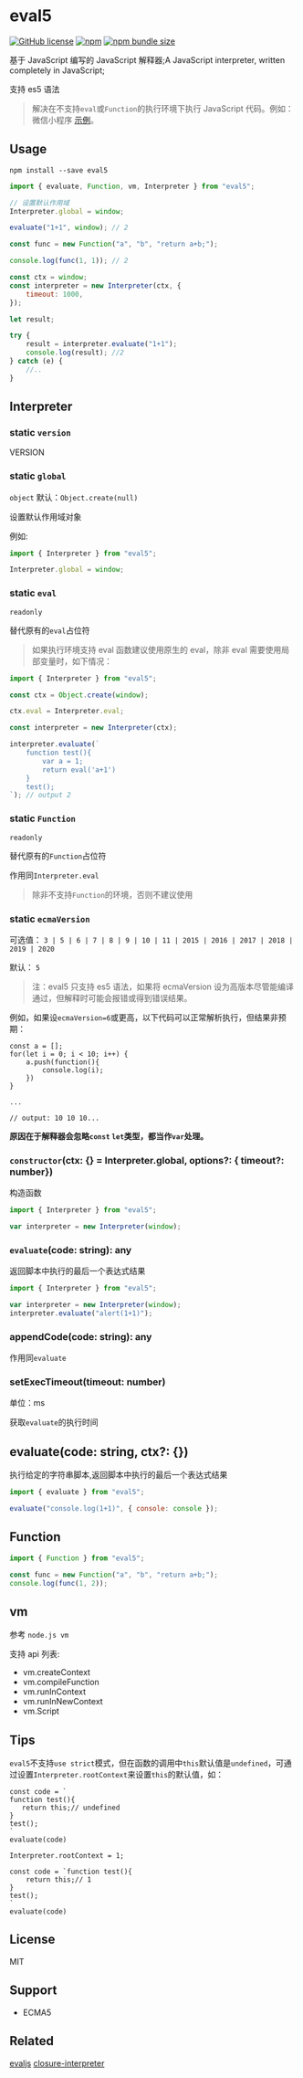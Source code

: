 # eval5

[![GitHub license](https://img.shields.io/badge/license-MIT-blue.svg)](https://github.com/bplok20010/eval5/blob/master/LICENSE)
[![npm](https://img.shields.io/npm/v/eval5)](https://www.npmjs.com/package/eval5)
[![npm bundle size](https://img.shields.io/bundlephobia/min/eval5)](https://raw.githubusercontent.com/bplok20010/eval5/master/umd/eval5.min.js)

基于 JavaScript 编写的 JavaScript 解释器;A JavaScript interpreter, written completely in JavaScript;

支持 es5 语法

> 解决在不支持`eval`或`Function`的执行环境下执行 JavaScript 代码。例如：微信小程序 [示例](https://github.com/bplok20010/eval5-wx-demo)。

## Usage

`npm install --save eval5`

```javascript
import { evaluate, Function, vm, Interpreter } from "eval5";

// 设置默认作用域
Interpreter.global = window;

evaluate("1+1", window); // 2

const func = new Function("a", "b", "return a+b;");

console.log(func(1, 1)); // 2

const ctx = window;
const interpreter = new Interpreter(ctx, {
	timeout: 1000,
});

let result;

try {
	result = interpreter.evaluate("1+1");
	console.log(result); //2
} catch (e) {
	//..
}
```

## Interpreter

### static `version`

VERSION

### static `global`

`object` 默认：`Object.create(null)`

设置默认作用域对象

例如:

```javascript
import { Interpreter } from "eval5";

Interpreter.global = window;
```

### static `eval`

`readonly`

替代原有的`eval`占位符

> 如果执行环境支持 eval 函数建议使用原生的 eval，除非 eval 需要使用局部变量时，如下情况：

```javascript
import { Interpreter } from "eval5";

const ctx = Object.create(window);

ctx.eval = Interpreter.eval;

const interpreter = new Interpreter(ctx);

interpreter.evaluate(`
    function test(){
        var a = 1;
        return eval('a+1')
    }
    test();
`); // output 2
```

### static `Function`

`readonly`

替代原有的`Function`占位符

作用同`Interpreter.eval`

> 除非不支持`Function`的环境，否则不建议使用

### static `ecmaVersion`

可选值： `3 | 5 | 6 | 7 | 8 | 9 | 10 | 11 | 2015 | 2016 | 2017 | 2018 | 2019 | 2020`

默认： `5`

> 注：eval5 只支持 es5 语法，如果将 ecmaVersion 设为高版本尽管能编译通过，但解释时可能会报错或得到错误结果。

例如，如果设`ecmaVersion=6`或更高，以下代码可以正常解析执行，但结果非预期：

```
const a = [];
for(let i = 0; i < 10; i++) {
    a.push(function(){
        console.log(i);
    })
}

...

// output: 10 10 10...
```

**原因在于解释器会忽略`const` `let`类型，都当作`var`处理。**

### `constructor`(ctx: {} = Interpreter.global, options?: { timeout?: number})

构造函数

```javascript
import { Interpreter } from "eval5";

var interpreter = new Interpreter(window);
```

### `evaluate`(code: string): any

返回脚本中执行的最后一个表达式结果

```javascript
import { Interpreter } from "eval5";

var interpreter = new Interpreter(window);
interpreter.evaluate("alert(1+1)");
```

### appendCode(code: string): any

作用同`evaluate`

### setExecTimeout(timeout: number)

单位：ms

获取`evaluate`的执行时间

## evaluate(code: string, ctx?: {})

执行给定的字符串脚本,返回脚本中执行的最后一个表达式结果

```javascript
import { evaluate } from "eval5";

evaluate("console.log(1+1)", { console: console });
```

## Function

```javascript
import { Function } from "eval5";

const func = new Function("a", "b", "return a+b;");
console.log(func(1, 2));
```

## vm

参考 `node.js vm`

支持 api 列表:

-   vm.createContext
-   vm.compileFunction
-   vm.runInContext
-   vm.runInNewContext
-   vm.Script

## Tips

`eval5`不支持`use strict`模式，但在函数的调用中`this`默认值是`undefined`，可通过设置`Interpreter.rootContext`来设置`this`的默认值，如：

```
const code = `
function test(){
   return this;// undefined
}
test();
`
evaluate(code)
```

```
Interpreter.rootContext = 1;

const code = `function test(){
    return this;// 1
}
test();
`
evaluate(code)

```

## License

MIT

## Support

-   ECMA5

## Related

[evaljs][]
[closure-interpreter][]

[evaljs]: https://github.com/marten-de-vries/evaljs
[closure-interpreter]: https://github.com/int3/closure-interpreter
